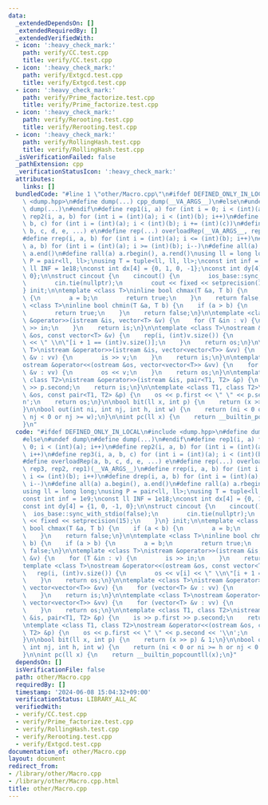 ```yaml
---
data:
  _extendedDependsOn: []
  _extendedRequiredBy: []
  _extendedVerifiedWith:
  - icon: ':heavy_check_mark:'
    path: verify/CC.test.cpp
    title: verify/CC.test.cpp
  - icon: ':heavy_check_mark:'
    path: verify/Extgcd.test.cpp
    title: verify/Extgcd.test.cpp
  - icon: ':heavy_check_mark:'
    path: verify/Prime_factorize.test.cpp
    title: verify/Prime_factorize.test.cpp
  - icon: ':heavy_check_mark:'
    path: verify/Rerooting.test.cpp
    title: verify/Rerooting.test.cpp
  - icon: ':heavy_check_mark:'
    path: verify/RollingHash.test.cpp
    title: verify/RollingHash.test.cpp
  _isVerificationFailed: false
  _pathExtension: cpp
  _verificationStatusIcon: ':heavy_check_mark:'
  attributes:
    links: []
  bundledCode: "#line 1 \"other/Macro.cpp\"\n#ifdef DEFINED_ONLY_IN_LOCAL\n#include\
    \ <dump.hpp>\n#define dump(...) cpp_dump(__VA_ARGS__)\n#else\n#undef dump\n#define\
    \ dump(...)\n#endif\n#define rep1(i, a) for (int i = 0; i < (int)(a); i++)\n#define\
    \ rep2(i, a, b) for (int i = (int)(a); i < (int)(b); i++)\n#define rep3(i, a,\
    \ b, c) for (int i = (int)(a); i < (int)(b); i += (int)(c))\n#define overloadRep(a,\
    \ b, c, d, e, ...) e\n#define rep(...) overloadRep(__VA_ARGS__, rep3, rep2, rep1)(__VA_ARGS__)\n\
    #define rrep(i, a, b) for (int i = (int)(a); i <= (int)(b); i++)\n#define drep(i,\
    \ a, b) for (int i = (int)(a); i >= (int)(b); i--)\n#define all(a) a.begin(),\
    \ a.end()\n#define rall(a) a.rbegin(), a.rend()\nusing ll = long long;\nusing\
    \ P = pair<ll, ll>;\nusing T = tuple<ll, ll, ll>;\nconst int inf = 1e9;\nconst\
    \ ll INF = 1e18;\nconst int dx[4] = {0, 1, 0, -1};\nconst int dy[4] = {1, 0, -1,\
    \ 0};\n\nstruct cincout {\n    cincout() {\n        ios_base::sync_with_stdio(false);\n\
    \        cin.tie(nullptr);\n        cout << fixed << setprecision(15);\n    }\n\
    } init;\n\ntemplate <class T>\ninline bool chmax(T &a, T b) {\n    if (a < b)\
    \ {\n        a = b;\n        return true;\n    }\n    return false;\n}\n\ntemplate\
    \ <class T>\ninline bool chmin(T &a, T b) {\n    if (a > b) {\n        a = b;\n\
    \        return true;\n    }\n    return false;\n}\n\ntemplate <class T>\nistream\
    \ &operator>>(istream &is, vector<T> &v) {\n    for (T &in : v) {\n        is\
    \ >> in;\n    }\n    return is;\n}\n\ntemplate <class T>\nostream &operator<<(ostream\
    \ &os, const vector<T> &v) {\n    rep(i, (int)v.size()) {\n        os << v[i]\
    \ << \" \\n\"[i + 1 == (int)v.size()];\n    }\n    return os;\n}\n\ntemplate <class\
    \ T>\nistream &operator>>(istream &is, vector<vector<T>> &vv) {\n    for (vector<T>\
    \ &v : vv) {\n        is >> v;\n    }\n    return is;\n}\n\ntemplate <class T>\n\
    ostream &operator<<(ostream &os, vector<vector<T>> &vv) {\n    for (vector<T>\
    \ &v : vv) {\n        os << v;\n    }\n    return os;\n}\n\ntemplate <class T1,\
    \ class T2>\nistream &operator>>(istream &is, pair<T1, T2> &p) {\n    is >> p.first\
    \ >> p.second;\n    return is;\n}\n\ntemplate <class T1, class T2>\nostream &operator<<(ostream\
    \ &os, const pair<T1, T2> &p) {\n    os << p.first << \" \" << p.second << '\\\
    n';\n    return os;\n}\n\nbool bit(ll x, int p) {\n    return (x >> p) & 1;\n\
    }\n\nbool out(int ni, int nj, int h, int w) {\n    return (ni < 0 or ni >= h or\
    \ nj < 0 or nj >= w);\n}\n\nint pc(ll x) {\n    return __builtin_popcountll(x);\n\
    }\n"
  code: "#ifdef DEFINED_ONLY_IN_LOCAL\n#include <dump.hpp>\n#define dump(...) cpp_dump(__VA_ARGS__)\n\
    #else\n#undef dump\n#define dump(...)\n#endif\n#define rep1(i, a) for (int i =\
    \ 0; i < (int)(a); i++)\n#define rep2(i, a, b) for (int i = (int)(a); i < (int)(b);\
    \ i++)\n#define rep3(i, a, b, c) for (int i = (int)(a); i < (int)(b); i += (int)(c))\n\
    #define overloadRep(a, b, c, d, e, ...) e\n#define rep(...) overloadRep(__VA_ARGS__,\
    \ rep3, rep2, rep1)(__VA_ARGS__)\n#define rrep(i, a, b) for (int i = (int)(a);\
    \ i <= (int)(b); i++)\n#define drep(i, a, b) for (int i = (int)(a); i >= (int)(b);\
    \ i--)\n#define all(a) a.begin(), a.end()\n#define rall(a) a.rbegin(), a.rend()\n\
    using ll = long long;\nusing P = pair<ll, ll>;\nusing T = tuple<ll, ll, ll>;\n\
    const int inf = 1e9;\nconst ll INF = 1e18;\nconst int dx[4] = {0, 1, 0, -1};\n\
    const int dy[4] = {1, 0, -1, 0};\n\nstruct cincout {\n    cincout() {\n      \
    \  ios_base::sync_with_stdio(false);\n        cin.tie(nullptr);\n        cout\
    \ << fixed << setprecision(15);\n    }\n} init;\n\ntemplate <class T>\ninline\
    \ bool chmax(T &a, T b) {\n    if (a < b) {\n        a = b;\n        return true;\n\
    \    }\n    return false;\n}\n\ntemplate <class T>\ninline bool chmin(T &a, T\
    \ b) {\n    if (a > b) {\n        a = b;\n        return true;\n    }\n    return\
    \ false;\n}\n\ntemplate <class T>\nistream &operator>>(istream &is, vector<T>\
    \ &v) {\n    for (T &in : v) {\n        is >> in;\n    }\n    return is;\n}\n\n\
    template <class T>\nostream &operator<<(ostream &os, const vector<T> &v) {\n \
    \   rep(i, (int)v.size()) {\n        os << v[i] << \" \\n\"[i + 1 == (int)v.size()];\n\
    \    }\n    return os;\n}\n\ntemplate <class T>\nistream &operator>>(istream &is,\
    \ vector<vector<T>> &vv) {\n    for (vector<T> &v : vv) {\n        is >> v;\n\
    \    }\n    return is;\n}\n\ntemplate <class T>\nostream &operator<<(ostream &os,\
    \ vector<vector<T>> &vv) {\n    for (vector<T> &v : vv) {\n        os << v;\n\
    \    }\n    return os;\n}\n\ntemplate <class T1, class T2>\nistream &operator>>(istream\
    \ &is, pair<T1, T2> &p) {\n    is >> p.first >> p.second;\n    return is;\n}\n\
    \ntemplate <class T1, class T2>\nostream &operator<<(ostream &os, const pair<T1,\
    \ T2> &p) {\n    os << p.first << \" \" << p.second << '\\n';\n    return os;\n\
    }\n\nbool bit(ll x, int p) {\n    return (x >> p) & 1;\n}\n\nbool out(int ni,\
    \ int nj, int h, int w) {\n    return (ni < 0 or ni >= h or nj < 0 or nj >= w);\n\
    }\n\nint pc(ll x) {\n    return __builtin_popcountll(x);\n}"
  dependsOn: []
  isVerificationFile: false
  path: other/Macro.cpp
  requiredBy: []
  timestamp: '2024-06-08 15:04:32+09:00'
  verificationStatus: LIBRARY_ALL_AC
  verifiedWith:
  - verify/CC.test.cpp
  - verify/Prime_factorize.test.cpp
  - verify/RollingHash.test.cpp
  - verify/Rerooting.test.cpp
  - verify/Extgcd.test.cpp
documentation_of: other/Macro.cpp
layout: document
redirect_from:
- /library/other/Macro.cpp
- /library/other/Macro.cpp.html
title: other/Macro.cpp
---
```

